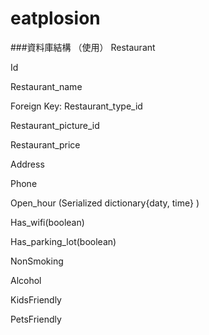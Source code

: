 # eatplosion

 
###資料庫結構 （使用）
Restaurant 

Id 

Restaurant_name  

Foreign Key: Restaurant_type_id 

Restaurant_picture_id 

Restaurant_price 

Address 

Phone 

Open_hour (Serialized dictionary{daty, time} ) 

Has_wifi(boolean) 

Has_parking_lot(boolean) 

NonSmoking 

Alcohol 

KidsFriendly 

PetsFriendly 
